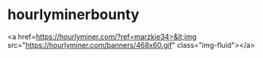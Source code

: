 # hourlyminerbounty
&lt;a href=https://hourlyminer.com/?ref=marzkie34>&lt;img src="https://hourlyminer.com/banners/468x60.gif" class="img-fluid">&lt;/a>
